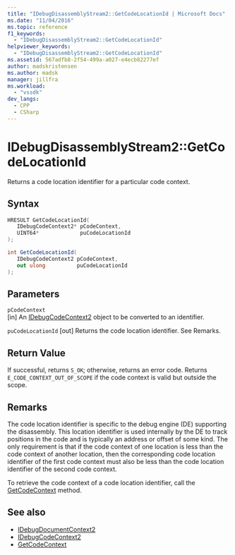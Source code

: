 ```yaml
---
title: "IDebugDisassemblyStream2::GetCodeLocationId | Microsoft Docs"
ms.date: "11/04/2016"
ms.topic: reference
f1_keywords:
  - "IDebugDisassemblyStream2::GetCodeLocationId"
helpviewer_keywords:
  - "IDebugDisassemblyStream2::GetCodeLocationId"
ms.assetid: 567adfb8-2f54-499a-a027-e4ecb82277ef
author: madskristensen
ms.author: madsk
manager: jillfra
ms.workload:
  - "vssdk"
dev_langs:
  - CPP
  - CSharp
---
```

# IDebugDisassemblyStream2::GetCodeLocationId
Returns a code location identifier for a particular code context.

## Syntax

```cpp
HRESULT GetCodeLocationId( 
   IDebugCodeContext2* pCodeContext,
   UINT64*             puCodeLocationId
);
```

```csharp
int GetCodeLocationId( 
   IDebugCodeContext2 pCodeContext,
   out ulong          puCodeLocationId
);
```

## Parameters
`pCodeContext`\
[in] An [IDebugCodeContext2](../../../extensibility/debugger/reference/idebugcodecontext2.md) object to be converted to an identifier.

`puCodeLocationId`
[out] Returns the code location identifier. See Remarks.

## Return Value
 If successful, returns `S_OK`; otherwise, returns an error code. Returns `E_CODE_CONTEXT_OUT_OF_SCOPE` if the code context is valid but outside the scope.

## Remarks
 The code location identifier is specific to the debug engine (DE) supporting the disassembly. This location identifier is used internally by the DE to track positions in the code and is typically an address or offset of some kind. The only requirement is that if the code context of one location is less than the code context of another location, then the corresponding code location identifier of the first code context must also be less than the code location identifier of the second code context.

 To retrieve the code context of a code location identifier, call the [GetCodeContext](../../../extensibility/debugger/reference/idebugdisassemblystream2-getcodecontext.md) method.

## See also
- [IDebugDocumentContext2](../../../extensibility/debugger/reference/idebugdocumentcontext2.md)
- [IDebugCodeContext2](../../../extensibility/debugger/reference/idebugcodecontext2.md)
- [GetCodeContext](../../../extensibility/debugger/reference/idebugdisassemblystream2-getcodecontext.md)
